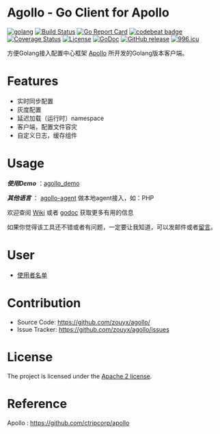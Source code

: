 Agollo - Go Client for Apollo
================

[![golang](https://img.shields.io/badge/Language-Go-green.svg?style=flat)](https://golang.org)
[![Build Status](https://travis-ci.org/zouyx/agollo.svg?branch=master)](https://travis-ci.org/zouyx/agollo)
[![Go Report Card](https://goreportcard.com/badge/github.com/zouyx/agollo)](https://goreportcard.com/report/github.com/zouyx/agollo)
[![codebeat badge](https://codebeat.co/badges/bc2009d6-84f1-4f11-803e-fc571a12a1c0)](https://codebeat.co/projects/github-com-zouyx-agollo-master)
[![Coverage Status](https://coveralls.io/repos/github/zouyx/agollo/badge.svg?branch=master)](https://coveralls.io/github/zouyx/agollo?branch=master)
[![License](https://img.shields.io/badge/License-Apache%202.0-blue.svg)](https://opensource.org/licenses/Apache-2.0)
[![GoDoc](http://godoc.org/github.com/zouyx/agollo?status.svg)](http://godoc.org/github.com/zouyx/agollo)
[![GitHub release](https://img.shields.io/github/release/zouyx/agollo.svg)](https://github.com/zouyx/agollo/releases)
[![996.icu](https://img.shields.io/badge/link-996.icu-red.svg)](https://996.icu)

方便Golang接入配置中心框架 [Apollo](https://github.com/ctripcorp/apollo) 所开发的Golang版本客户端。

# Features
* 实时同步配置
* 灰度配置
* 延迟加载（运行时）namespace
* 客户端，配置文件容灾
* 自定义日志，缓存组件
 
# Usage

***使用Demo*** ：[agollo_demo](https://github.com/zouyx/agollo_demo)

***其他语言*** ： [agollo-agent](https://github.com/zouyx/agollo-agent.git) 做本地agent接入，如：PHP

欢迎查阅 [Wiki](https://github.com/zouyx/agollo/wiki) 或者 [godoc](http://godoc.org/github.com/zouyx/agollo) 获取更多有用的信息
  
如果你觉得该工具还不错或者有问题，一定要让我知道，可以发邮件或者[留言](https://github.com/zouyx/agollo/issues)。

# User

* [使用者名单](https://github.com/zouyx/agollo/issues/20)

# Contribution
  * Source Code: https://github.com/zouyx/agollo/
  * Issue Tracker: https://github.com/zouyx/agollo/issues
  
# License
The project is licensed under the [Apache 2 license](https://github.com/zouyx/agollo/blob/master/LICENSE).

# Reference
Apollo : https://github.com/ctripcorp/apollo
